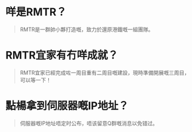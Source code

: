 # 咩是RMTR？

> RMTR是一群帥小夥打造嘅，致力於還原港鐵嘅一組團隊。

# RMTR宜家有冇咩成就？

> RMTR宜家已經完成咗一周目重有二周目嘅建設，現時準備開展嘅三周目，可以等一下！

# 點楊拿到伺服器嘅IP地址？

> 伺服器嘅IP地址唔定时公布，唔该留意Q群嘅消息以免错过。
